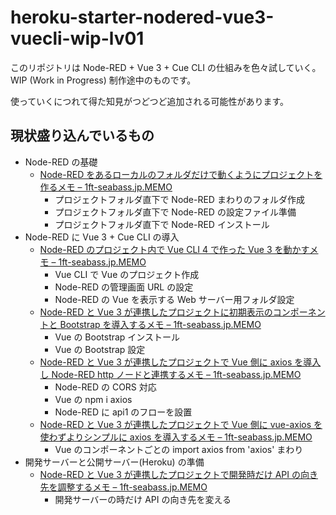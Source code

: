 # heroku-starter-nodered-vue3-vuecli-wip-lv01

このリポジトリは Node-RED + Vue 3 + Cue CLI の仕組みを色々試していく。WIP (Work in Progress) 制作途中のものです。

使っていくにつれて得た知見がつどつど追加される可能性があります。

## 現状盛り込んでいるもの

- Node-RED の基礎
  - [Node\-RED をあるローカルのフォルダだけで動くようにプロジェクトを作るメモ – 1ft\-seabass\.jp\.MEMO](https://www.1ft-seabass.jp/memo/2021/09/01/node-red-per-launch-project-setting-run-command-static/)
    - プロジェクトフォルダ直下で Node-RED まわりのフォルダ作成
    - プロジェクトフォルダ直下で Node-RED の設定ファイル準備
    - プロジェクトフォルダ直下で Node-RED インストール
- Node-RED に  Vue 3 + Cue CLI の導入
  - [Node\-RED のプロジェクト内で Vue CLI 4 で作った Vue 3 を動かすメモ – 1ft\-seabass\.jp\.MEMO](https://www.1ft-seabass.jp/memo/2021/08/31/node-red-and-vue3-collaboration-basic/)
    - Vue CLI で Vue のプロジェクト作成
    - Node-RED の管理画面 URL の設定
    - Node-RED の Vue を表示する Web サーバー用フォルダ設定
  - [Node\-RED と Vue 3 が連携したプロジェクトに初期表示のコンポーネントと Bootstrap を導入するメモ – 1ft\-seabass\.jp\.MEMO](https://www.1ft-seabass.jp/memo/2021/09/02/node-red-and-vue3-and-bootstrap-collaboration-basic/)
    - Vue の Bootstrap インストール
    - Vue の Bootstrap 設定
  - [Node\-RED と Vue 3 が連携したプロジェクトで Vue 側に axios を導入し Node\-RED http ノードと連携するメモ – 1ft\-seabass\.jp\.MEMO](https://www.1ft-seabass.jp/memo/2021/09/06/node-red-and-vue3-and-axios-collaboration-basic/)
    - Node-RED の CORS 対応
    - Vue の npm i axios
    - Node-RED に api1 のフローを設置
  - [Node\-RED と Vue 3 が連携したプロジェクトで Vue 側に vue\-axios を使わずよりシンプルに axios を導入するメモ – 1ft\-seabass\.jp\.MEMO](https://www.1ft-seabass.jp/memo/2021/09/10/node-red-and-vue3-and-axios-simple/)
    - Vue のコンポーネントごとの import axios from 'axios' まわり 
- 開発サーバーと公開サーバー(Heroku) の準備
  - [Node\-RED と Vue 3 が連携したプロジェクトで開発時だけ API の向き先を調整するメモ – 1ft\-seabass\.jp\.MEMO](https://www.1ft-seabass.jp/memo/2021/09/13/node-red-and-vue3-and-axios-local-url-branch/)
    - 開発サーバーの時だけ API の向き先を変える